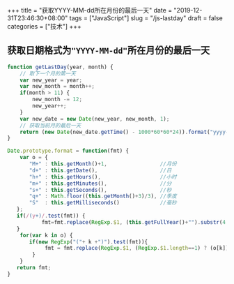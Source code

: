 +++
title = "获取YYYY-MM-dd所在月份的最后一天"
date = "2019-12-31T23:46:30+08:00"
tags = ["JavaScript"]
slug = "/js-lastday"
draft = false
categories = ["技术"]
+++

## 获取日期格式为`"YYYY-MM-dd"`所在月份的最后一天

```javascript
function getLastDay(year, month) {
	// 取下一个月的第一天
	var new_year = year;
	var new_month = month++;
	if(month > 11) {      
		new_month -= 12;
		new_year++;
 	}
	var new_date = new Date(new_year, new_month, 1);
	// 获取当前月的最后一天
	return (new Date(new_date.getTime() - 1000*60*60*24)).format("yyyy-MM-dd");//获取当月最后一天日期
}

Date.prototype.format = function(fmt) { 
    var o = { 
       "M+" : this.getMonth()+1,                 //月份 
       "d+" : this.getDate(),                    //日 
       "h+" : this.getHours(),                   //小时 
       "m+" : this.getMinutes(),                 //分 
       "s+" : this.getSeconds(),                 //秒 
       "q+" : Math.floor((this.getMonth()+3)/3), //季度 
       "S"  : this.getMilliseconds()             //毫秒 
   }; 
   if(/(y+)/.test(fmt)) {
           fmt=fmt.replace(RegExp.$1, (this.getFullYear()+"").substr(4 - RegExp.$1.length)); 
   }
    for(var k in o) {
       if(new RegExp("("+ k +")").test(fmt)){
            fmt = fmt.replace(RegExp.$1, (RegExp.$1.length==1) ? (o[k]) : (("00"+ o[k]).substr((""+ o[k]).length)));
        }
    }
   return fmt; 
}
```

